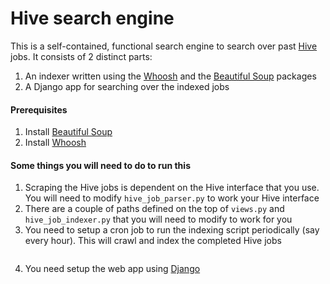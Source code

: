 # Hive search engine

This is a self-contained, functional search engine to search over past [Hive](https://hive.apache.org/) jobs. It consists of 2 distinct parts:
1. An indexer written using the [Whoosh](https://pypi.python.org/pypi/Whoosh/) and the [Beautiful Soup](http://www.crummy.com/software/BeautifulSoup/) packages
2. A Django app for searching over the indexed jobs

#### Prerequisites
1. Install [Beautiful Soup](http://www.crummy.com/software/BeautifulSoup/)
2. Install [Whoosh](https://pypi.python.org/pypi/Whoosh)

#### Some things you will need to do to run this

1. Scraping the Hive jobs is dependent on the Hive interface that you use. You will need to modify `hive_job_parser.py` to work your Hive interface
2. There are a couple of paths defined on the top of `views.py` and `hive_job_indexer.py` that you will need to modify to work for you
3. You need to setup a cron job to run the indexing script periodically (say every hour). This will crawl and index the completed Hive jobs
```python <path_to_hive_job_indexer.py> &>> <path_to_a_log_file>
```
4. You need setup the web app using [Django](https://www.djangoproject.com/start/)
